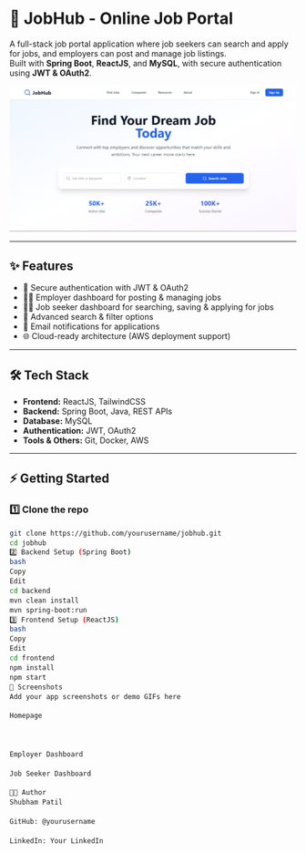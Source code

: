# 🚀 JobHub - Online Job Portal

A full-stack job portal application where job seekers can search and apply for jobs, and employers can post and manage job listings.  
Built with **Spring Boot**, **ReactJS**, and **MySQL**, with secure authentication using **JWT & OAuth2**.

![image alt](https://github.com/Shubhp07/JobHub/blob/6bcf54eccd5c14d5057c6b5d8a50f53d63400a8e/Screenshot%202025-08-19%20001515.png)

---

## ✨ Features
- 🔑 Secure authentication with JWT & OAuth2  
- 👨‍💼 Employer dashboard for posting & managing jobs  
- 👩‍💻 Job seeker dashboard for searching, saving & applying for jobs  
- 🔎 Advanced search & filter options  
- 📩 Email notifications for applications  
- 🌐 Cloud-ready architecture (AWS deployment support)  

---

## 🛠️ Tech Stack
- **Frontend:** ReactJS, TailwindCSS  
- **Backend:** Spring Boot, Java, REST APIs  
- **Database:** MySQL  
- **Authentication:** JWT, OAuth2  
- **Tools & Others:** Git, Docker, AWS  

---

## ⚡ Getting Started

### 1️⃣ Clone the repo
```bash
git clone https://github.com/yourusername/jobhub.git
cd jobhub
2️⃣ Backend Setup (Spring Boot)
bash
Copy
Edit
cd backend
mvn clean install
mvn spring-boot:run
3️⃣ Frontend Setup (ReactJS)
bash
Copy
Edit
cd frontend
npm install
npm start
📸 Screenshots
Add your app screenshots or demo GIFs here

Homepage



Employer Dashboard

Job Seeker Dashboard

👨‍💻 Author
Shubham Patil

GitHub: @yourusername

LinkedIn: Your LinkedIn
